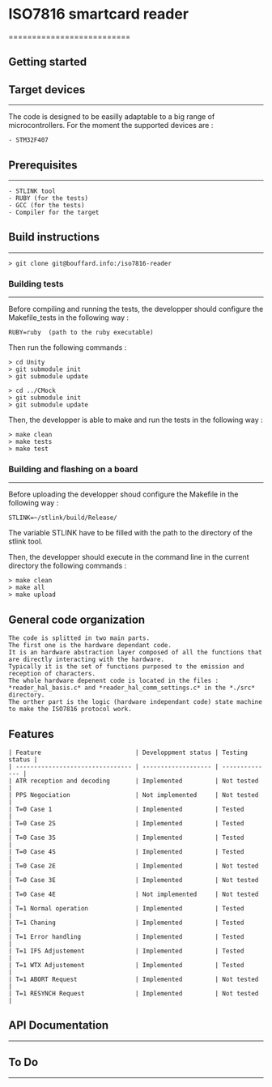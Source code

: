 # ISO7816 smartcard reader
==========================

## Getting started


## Target devices
-----------------

The code is designed to be easilly adaptable to a big range of microcontrollers.
For the moment the supported devices are :

	- STM32F407 



## Prerequisites
----------------

	- STLINK tool
	- RUBY (for the tests)
	- GCC (for the tests)
	- Compiler for the target
	
	
## Build instructions
---------------------

	> git clone git@bouffard.info:/iso7816-reader
	
### Building tests
------------------

Before compiling and running the tests, the developper should configure the Makefile_tests in the following way :

	RUBY=ruby  (path to the ruby executable)

Then run the following commands :

	> cd Unity
	> git submodule init
	> git submodule update
	
	> cd ../CMock
	> git submodule init
	> git submodule update
	
Then, the developper is able to make and run the tests in the following way :
	
	> make clean
	> make tests
	> make test
	
	
### Building and flashing on a board
------------------------------------

Before uploading the developper shoud configure the Makefile in the following way :

	STLINK=~/stlink/build/Release/
	
The variable STLINK have to be filled with the path to the directory of the stlink tool.


Then, the developper should execute in the command line in the current directory the following commands :

	> make clean
	> make all
	> make upload
	
	
	
## General code organization

	The code is splitted in two main parts.
	The first one is the hardware dependant code. 
	It is an hardware abstraction layer composed of all the functions that are directly interacting with the hardware.
	Typically it is the set of functions purposed to the emission and reception of characters.
	The whole hardware depenent code is located in the files : *reader_hal_basis.c* and *reader_hal_comm_settings.c* in the *./src* directory.
	The orther part is the logic (hardware independant code) state machine to make the ISO7816 protocol work. 

## Features
	
	| Feature                          | Developpment status | Testing status |
	| -------------------------------- | ------------------- | -------------- |
	| ATR reception and decoding       | Implemented         | Not tested     |
	| PPS Negociation                  | Not implemented     | Not tested     |
	| T=0 Case 1                       | Implemented         | Tested         |
	| T=0 Case 2S                      | Implemented         | Tested         |
	| T=0 Case 3S                      | Implemented         | Tested         |
	| T=0 Case 4S                      | Implemented         | Tested         |
	| T=0 Case 2E                      | Implemented         | Not tested     |
	| T=0 Case 3E                      | Implemented         | Not tested     |
	| T=0 Case 4E                      | Not implemented     | Not tested     |
	| T=1 Normal operation             | Implemented         | Tested         |
	| T=1 Chaning                      | Implemented         | Tested         |
	| T=1 Error handling               | Implemented         | Tested         |
	| T=1 IFS Adjustement              | Implemented         | Tested         |
	| T=1 WTX Adjustement              | Implemented         | Tested         |
	| T=1 ABORT Request                | Implemented         | Not tested     |
	| T=1 RESYNCH Request              | Implemented         | Not tested     |
	

## API Documentation
--------------------




## To Do
--------

